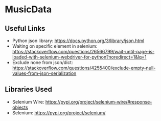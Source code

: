 # MusicData

## Useful Links

- Python json library: https://docs.python.org/3/library/json.html
- Waiting on specific element in selenium: https://stackoverflow.com/questions/26566799/wait-until-page-is-loaded-with-selenium-webdriver-for-python?noredirect=1&lq=1
- Exclude none from json/dict: https://stackoverflow.com/questions/4255400/exclude-empty-null-values-from-json-serialization
## Libraries Used
- Selenium Wire: https://pypi.org/project/selenium-wire/#response-objects
- Selenium: https://pypi.org/project/selenium/